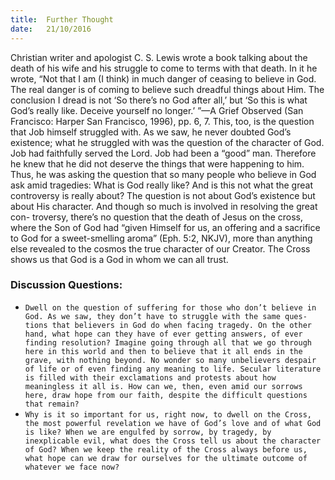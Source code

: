 ```yaml
---
title:  Further Thought
date:   21/10/2016
---
```


Christian writer and apologist C. S. Lewis wrote a book talking about the death of his wife and his struggle to come to terms with that death. In it he wrote, “Not that I am (I think) in much danger of ceasing to believe in God. The real danger is of coming to believe such dreadful things about Him. The conclusion I dread is not ‘So there’s no God after all,’ but ‘So this is what God’s really like. Deceive yourself no longer.’ ”—A Grief Observed (San Francisco: Harper San Francisco, 1996), pp. 6, 7. This, too, is the question that Job himself struggled with. As we saw, he never doubted God’s existence; what he struggled with was the question of the character of God. Job had faithfully served the Lord. Job had been a “good” man. Therefore he knew that he did not deserve the things that were happening to him. Thus, he was asking the question that so many people who believe in God ask amid tragedies: What is God really like? And is this not what the great controversy is really about? The question is not about God’s existence but about His character. And though so much is involved in resolving the great con- troversy, there’s no question that the death of Jesus on the cross, where the Son of God had “given Himself for us, an offering and a sacrifice to God for a sweet-smelling aroma” (Eph. 5:2, NKJV), more than anything else revealed to the cosmos the true character of our Creator. The Cross shows us that God is a God in whom we can all trust.

### Discussion Questions:
- ```Dwell on the question of suffering for those who don’t believe in God. As we saw, they don’t have to struggle with the same ques- tions that believers in God do when facing tragedy. On the other hand, what hope can they have of ever getting answers, of ever finding resolution? Imagine going through all that we go through here in this world and then to believe that it all ends in the grave, with nothing beyond. No wonder so many unbelievers despair of life or of even finding any meaning to life. Secular literature is filled with their exclamations and protests about how meaningless it all is. How can we, then, even amid our sorrows here, draw hope from our faith, despite the difficult questions that remain?```
- ```Why is it so important for us, right now, to dwell on the Cross, the most powerful revelation we have of God’s love and of what God is like? When we are engulfed by sorrow, by tragedy, by inexplicable evil, what does the Cross tell us about the character of God? When we keep the reality of the Cross always before us, what hope can we draw for ourselves for the ultimate outcome of whatever we face now?```
